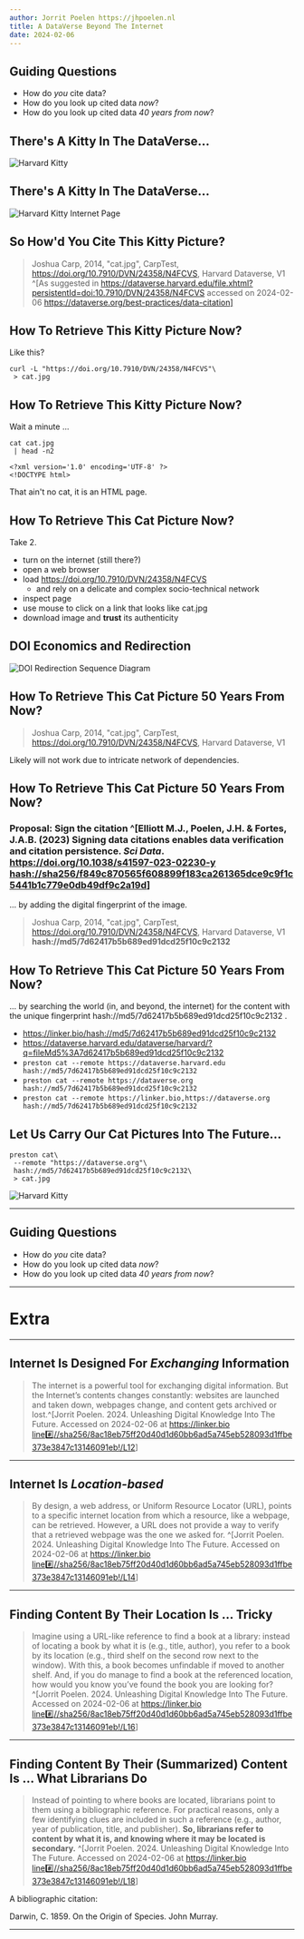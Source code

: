 ```yaml
---
author: Jorrit Poelen https://jhpoelen.nl
title: A DataVerse Beyond The Internet
date: 2024-02-06
---
```


## Guiding Questions

 * How do *you* cite data?
 * How do you look up cited data *now*?
 * How do you look up cited data *40 years from now*?

## There's A Kitty In The DataVerse...

![Harvard Kitty](img/cat.jpg)

## There's A Kitty In The DataVerse...

![Harvard Kitty Internet Page](img/harvard-cat-2024-02-06.png)

## So How'd You Cite This Kitty Picture?

> Joshua Carp, 2014, "cat.jpg", CarpTest, https://doi.org/10.7910/DVN/24358/N4FCVS, Harvard Dataverse, V1 ^[As suggested in https://dataverse.harvard.edu/file.xhtml?persistentId=doi:10.7910/DVN/24358/N4FCVS accessed on 2024-02-06 https://dataverse.org/best-practices/data-citation]


## How To Retrieve This Kitty Picture Now?

Like this?

```
curl -L "https://doi.org/10.7910/DVN/24358/N4FCVS"\
 > cat.jpg 
```

## How To Retrieve This Kitty Picture Now?

Wait a minute ...

```
cat cat.jpg
 | head -n2
```

```{ .html }
<?xml version='1.0' encoding='UTF-8' ?>
<!DOCTYPE html>
```

That ain't no cat, it is an HTML page.

## How To Retrieve This Cat Picture Now?

Take 2. 

 * turn on the internet (still there?)
 * open a web browser
 * load https://doi.org/10.7910/DVN/24358/N4FCVS
   * and rely on a delicate and complex socio-technical network 
 * inspect page
 * use mouse to click on a link that looks like cat.jpg
 * download image and **trust** its authenticity

## DOI Economics and Redirection

![DOI Redirection Sequence Diagram](img/doi-redirection.png)

## How To Retrieve This Cat Picture 50 Years From Now?

> Joshua Carp, 2014, "cat.jpg", CarpTest, https://doi.org/10.7910/DVN/24358/N4FCVS, Harvard Dataverse, V1

Likely will not work due to intricate network of dependencies.

## How To Retrieve This Cat Picture 50 Years From Now?

### Proposal: Sign the citation ^[Elliott M.J., Poelen, J.H. & Fortes, J.A.B. (2023) Signing data citations enables data verification and citation persistence. *Sci Data*. https://doi.org/10.1038/s41597-023-02230-y [hash://sha256/f849c870565f608899f183ca261365dce9c9f1c5441b1c779e0db49df9c2a19d](https://linker.bio/hash://sha256/f849c870565f608899f183ca261365dce9c9f1c5441b1c779e0db49df9c2a19d)] 

... by adding the digital fingerprint of the image.

> Joshua Carp, 2014, "cat.jpg", CarpTest, https://doi.org/10.7910/DVN/24358/N4FCVS, Harvard Dataverse, V1 **hash://md5/7d62417b5b689ed91dcd25f10c9c2132**

## How To Retrieve This Cat Picture 50 Years From Now?


... by searching the world (in, and beyond, the internet) for the content with the unique fingerprint hash://md5/7d62417b5b689ed91dcd25f10c9c2132 .

 * https://linker.bio/hash://md5/7d62417b5b689ed91dcd25f10c9c2132
 * https://dataverse.harvard.edu/dataverse/harvard/?q=fileMd5%3A7d62417b5b689ed91dcd25f10c9c2132
 * ```preston cat --remote https://dataverse.harvard.edu hash://md5/7d62417b5b689ed91dcd25f10c9c2132```
 * ```preston cat --remote https://dataverse.org hash://md5/7d62417b5b689ed91dcd25f10c9c2132```
 * ```preston cat --remote https://linker.bio,https://dataverse.org hash://md5/7d62417b5b689ed91dcd25f10c9c2132```
 
## Let Us Carry Our Cat Pictures Into The Future...

```
preston cat\
 --remote "https://dataverse.org"\
 hash://md5/7d62417b5b689ed91dcd25f10c9c2132\
 > cat.jpg
```

![Harvard Kitty](img/cat.jpg)

---

## Guiding Questions

 * How do *you* cite data?
 * How do you look up cited data *now*?
 * How do you look up cited data *40 years from now*?

---

# Extra

---

## Internet Is Designed For *Exchanging* Information 

> The internet is a powerful tool for exchanging digital information. But the Internet’s contents changes constantly: websites are launched and taken down, webpages change, and content gets archived or lost.^[Jorrit Poelen. 2024. Unleashing Digital Knowledge Into The Future. Accessed on 2024-02-06 at https://linker.bio [line:hash://sha256/8ac18eb75ff20d40d1d60bb6ad5a745eb528093d1ffbe373e3847c13146091eb!/L12](https://linker.bio/line:hash://sha256/8ac18eb75ff20d40d1d60bb6ad5a745eb528093d1ffbe373e3847c13146091eb!/L12)]

---

## Internet Is *Location-based*

> By design, a web address, or Uniform Resource Locator (URL), points to a specific internet location from which a resource, like a webpage, can be retrieved. However, a URL does not provide a way to verify that a retrieved webpage was the one we asked for. ^[Jorrit Poelen. 2024. Unleashing Digital Knowledge Into The Future. Accessed on 2024-02-06 at https://linker.bio [line:hash://sha256/8ac18eb75ff20d40d1d60bb6ad5a745eb528093d1ffbe373e3847c13146091eb!/L14](https://linker.bio/line:hash://sha256/8ac18eb75ff20d40d1d60bb6ad5a745eb528093d1ffbe373e3847c13146091eb!/L14)]

---

## Finding Content By Their Location Is ... Tricky

> Imagine using a URL-like reference to find a book at a library: instead of locating a book by what it is (e.g., title, author), you refer to a book by its location (e.g., third shelf on the second row next to the window). With this, a book becomes unfindable if moved to another shelf. And, if you do manage to find a book at the referenced location, how would you know you’ve found the book you are looking for? ^[Jorrit Poelen. 2024. Unleashing Digital Knowledge Into The Future. Accessed on 2024-02-06 at https://linker.bio [line:hash://sha256/8ac18eb75ff20d40d1d60bb6ad5a745eb528093d1ffbe373e3847c13146091eb!/L16](https://linker.bio/line:hash://sha256/8ac18eb75ff20d40d1d60bb6ad5a745eb528093d1ffbe373e3847c13146091eb!/L16)]


---

## Finding Content By Their (Summarized) Content Is ... What Librarians Do

> Instead of pointing to where books are located, librarians point to them using a bibliographic reference. For practical reasons, only a few identifying clues are included in such a reference (e.g., author, year of publication, title, and publisher). **So, librarians refer to content by what it is, and knowing where it may be located is secondary.** ^[Jorrit Poelen. 2024. Unleashing Digital Knowledge Into The Future. Accessed on 2024-02-06 at https://linker.bio [line:hash://sha256/8ac18eb75ff20d40d1d60bb6ad5a745eb528093d1ffbe373e3847c13146091eb!/L18](https://linker.bio/line:hash://sha256/8ac18eb75ff20d40d1d60bb6ad5a745eb528093d1ffbe373e3847c13146091eb!/L18)]


A bibliographic citation:

Darwin, C. 1859. On the Origin of Species. John Murray.

---


